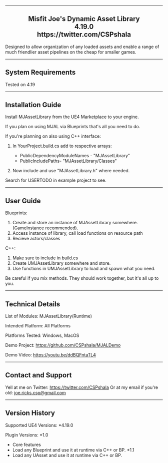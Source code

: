 ----------------------------------------------  
<h2 align="center">				
			Misfit Joe's Dynamic Asset Library<br>
					4.19.0   <br>
			https://twitter.com/CSPshala  <br>
</h2>

 Designed to allow organization of any loaded assets and enable a range of much friendlier asset pipelines on the cheap for smaller games.

-----------------------  
System Requirements
-----------------------  
Tested on 4.19

-----------------------
Installation Guide
-----------------------  

Install MJAssetLibrary from the UE4 Marketplace to your engine.

If you plan on using MJAL via Blueprints that's all you need to do.

If you're planning on also using C++ interface:

1) In YourProject.build.cs add to respective arrays:
  	- PublicDependencyModuleNames - "MJAssetLibrary"
  	- PublicIncludePaths- "MJAssetLibrary/Classes"

2) Now include and use "MJAssetLibrary.h" where needed.

Search for USERTODO in example project to see.

-----------------------
User Guide
-----------------------  
Blueprints:
1. Create and store an instance of MJAssetLibrary somewhere. (GameInstance recommended).
2. Access instance of library, call load functions on resource path
3. Recieve actors/classes

C++:
1. Make sure to include in build.cs
2. Create UMJAssetLibrary somewhere and store.
3. Use functions in UMJAssetLibrary to load and spawn what you need.

Be careful if you mix methods. They should work together, but it's all up to you.

-----------------------
Technical Details
-----------------------  

List of Modules: MJAssetLibrary(Runtime)

Intended Platform: All Platforms  

Platforms Tested: Windows, MacOS

Demo Project: https://github.com/CSPshala/MJALDemo

Demo Video: https://youtu.be/ddBQFntaTL4

-----------------------
Contact and Support
-----------------------  

Yell at me on Twitter: https://twitter.com/CSPshala
Or at my email if you're old: joe.ricks.csp@gmail.com

-----------------------
 Version History
-----------------------  

Supported UE4 Versions:
*4.19.0

Plugin Versions:
*1.0
- Core features
- Load any Blueprint and use it at runtime via C++ or BP.
*1.1
- Load any UAsset and use it at runtime via C++ or BP.
